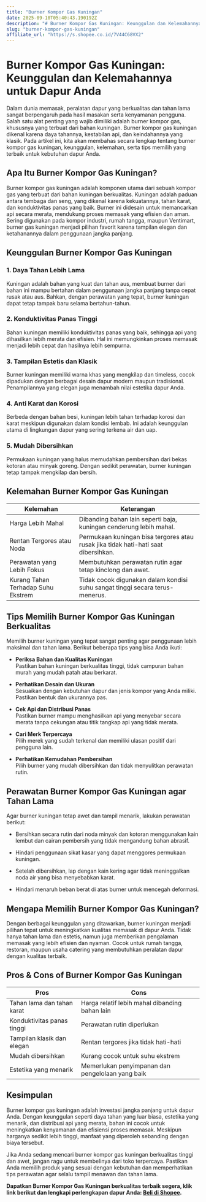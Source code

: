 ```yaml
---
title: "Burner Kompor Gas Kuningan"
date: 2025-09-10T05:40:43.190192Z
description: "# Burner Kompor Gas Kuningan: Keunggulan dan Kelemahannya untuk Dapur Anda..."
slug: "burner-kompor-gas-kuningan"
affiliate_url: "https://s.shopee.co.id/7V44C68VX2"
---
```

# Burner Kompor Gas Kuningan: Keunggulan dan Kelemahannya untuk Dapur Anda

Dalam dunia memasak, peralatan dapur yang berkualitas dan tahan lama sangat berpengaruh pada hasil masakan serta kenyamanan pengguna. Salah satu alat penting yang wajib dimiliki adalah burner kompor gas, khususnya yang terbuat dari bahan kuningan. Burner kompor gas kuningan dikenal karena daya tahannya, kestabilan api, dan keindahannya yang klasik. Pada artikel ini, kita akan membahas secara lengkap tentang burner kompor gas kuningan, keunggulan, kelemahan, serta tips memilih yang terbaik untuk kebutuhan dapur Anda.

## Apa Itu Burner Kompor Gas Kuningan?

Burner kompor gas kuningan adalah komponen utama dari sebuah kompor gas yang terbuat dari bahan kuningan berkualitas. Kuningan adalah paduan antara tembaga dan seng, yang dikenal karena kekuatannya, tahan karat, dan konduktivitas panas yang baik. Burner ini didesain untuk memancarkan api secara merata, mendukung proses memasak yang efisien dan aman. Sering digunakan pada kompor industri, rumah tangga, maupun Ventimart, burner gas kuningan menjadi pilihan favorit karena tampilan elegan dan ketahanannya dalam penggunaan jangka panjang.

## Keunggulan Burner Kompor Gas Kuningan

### 1. Daya Tahan Lebih Lama

Kuningan adalah bahan yang kuat dan tahan aus, membuat burner dari bahan ini mampu bertahan dalam penggunaan jangka panjang tanpa cepat rusak atau aus. Bahkan, dengan perawatan yang tepat, burner kuningan dapat tetap tampak baru selama bertahun-tahun.

### 2. Konduktivitas Panas Tinggi

Bahan kuningan memiliki konduktivitas panas yang baik, sehingga api yang dihasilkan lebih merata dan efisien. Hal ini memungkinkan proses memasak menjadi lebih cepat dan hasilnya lebih sempurna.

### 3. Tampilan Estetis dan Klasik

Burner kuningan memiliki warna khas yang mengkilap dan timeless, cocok dipadukan dengan berbagai desain dapur modern maupun tradisional. Penampilannya yang elegan juga menambah nilai estetika dapur Anda.

### 4. Anti Karat dan Korosi

Berbeda dengan bahan besi, kuningan lebih tahan terhadap korosi dan karat meskipun digunakan dalam kondisi lembab. Ini adalah keunggulan utama di lingkungan dapur yang sering terkena air dan uap.

### 5. Mudah Dibersihkan

Permukaan kuningan yang halus memudahkan pembersihan dari bekas kotoran atau minyak goreng. Dengan sedikit perawatan, burner kuningan tetap tampak mengkilap dan bersih.

## Kelemahan Burner Kompor Gas Kuningan

| **Kelemahan**                       | **Keterangan**                                                   |
|-------------------------------------|-------------------------------------------------------------------|
| Harga Lebih Mahal                 | Dibanding bahan lain seperti baja, kuningan cenderung lebih mahal. |
| Rentan Tergores atau Noda          | Permukaan kuningan bisa tergores atau rusak jika tidak hati-hati saat dibersihkan. |
| Perawatan yang Lebih Fokus        | Membutuhkan perawatan rutin agar tetap kinclong dan awet.       |
| Kurang Tahan Terhadap Suhu Ekstrem | Tidak cocok digunakan dalam kondisi suhu sangat tinggi secara terus-menerus. |

## Tips Memilih Burner Kompor Gas Kuningan Berkualitas

Memilih burner kuningan yang tepat sangat penting agar penggunaan lebih maksimal dan tahan lama. Berikut beberapa tips yang bisa Anda ikuti:

- **Periksa Bahan dan Kualitas Kuningan**  
  Pastikan bahan kuningan berkualitas tinggi, tidak campuran bahan murah yang mudah patah atau berkarat.

- **Perhatikan Desain dan Ukuran**  
  Sesuaikan dengan kebutuhan dapur dan jenis kompor yang Anda miliki. Pastikan bentuk dan ukurannya pas.

- **Cek Api dan Distribusi Panas**  
  Pastikan burner mampu menghasilkan api yang menyebar secara merata tanpa cekungan atau titik tangkap api yang tidak merata.

- **Cari Merk Terpercaya**  
  Pilih merek yang sudah terkenal dan memiliki ulasan positif dari pengguna lain.

- **Perhatikan Kemudahan Pembersihan**  
  Pilih burner yang mudah dibersihkan dan tidak menyulitkan perawatan rutin.

## Perawatan Burner Kompor Gas Kuningan agar Tahan Lama

Agar burner kuningan tetap awet dan tampil menarik, lakukan perawatan berikut:

- Bersihkan secara rutin dari noda minyak dan kotoran menggunakan kain lembut dan cairan pembersih yang tidak mengandung bahan abrasif.

- Hindari penggunaan sikat kasar yang dapat menggores permukaan kuningan.

- Setelah dibersihkan, lap dengan kain kering agar tidak meninggalkan noda air yang bisa menyebabkan karat.

- Hindari menaruh beban berat di atas burner untuk mencegah deformasi.

## Mengapa Memilih Burner Kompor Gas Kuningan?

Dengan berbagai keunggulan yang ditawarkan, burner kuningan menjadi pilihan tepat untuk meningkatkan kualitas memasak di dapur Anda. Tidak hanya tahan lama dan estetis, namun juga memberikan pengalaman memasak yang lebih efisien dan nyaman. Cocok untuk rumah tangga, restoran, maupun usaha catering yang membutuhkan peralatan dapur dengan kualitas terbaik.

## Pros & Cons of Burner Kompor Gas Kuningan

| **Pros**                                    | **Cons**                                               |
|----------------------------------------------|--------------------------------------------------------|
| Tahan lama dan tahan karat                  | Harga relatif lebih mahal dibanding bahan lain      |
| Konduktivitas panas tinggi                  | Perawatan rutin diperlukan                          |
| Tampilan klasik dan elegan                   | Rentan tergores jika tidak hati-hati                |
| Mudah dibersihkan                           | Kurang cocok untuk suhu ekstrem                     |
| Estetika yang menarik                       | Memerlukan penyimpanan dan pengelolaan yang baik   |

## Kesimpulan

Burner kompor gas kuningan adalah investasi jangka panjang untuk dapur Anda. Dengan keunggulan seperti daya tahan yang luar biasa, estetika yang menarik, dan distribusi api yang merata, bahan ini cocok untuk meningkatkan kenyamanan dan efisiensi proses memasak. Meskipun harganya sedikit lebih tinggi, manfaat yang diperoleh sebanding dengan biaya tersebut.

Jika Anda sedang mencari burner kompor gas kuningan berkualitas tinggi dan awet, jangan ragu untuk membelinya dari toko terpercaya. Pastikan Anda memilih produk yang sesuai dengan kebutuhan dan memperhatikan tips perawatan agar selalu tampil menawan dan tahan lama.

**Dapatkan Burner Kompor Gas Kuningan berkualitas terbaik segera, klik link berikut dan lengkapi perlengkapan dapur Anda: [Beli di Shopee](https://s.shopee.co.id/7V44C68VX2).**
